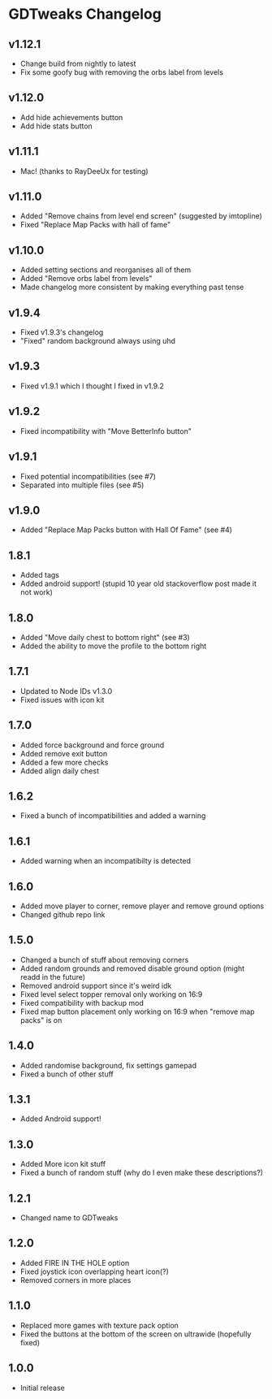 # GDTweaks Changelog
## v1.12.1
- Change build from nightly to latest
- Fix some goofy bug with removing the orbs label from levels
## v1.12.0
- Add hide achievements button
- Add hide stats button
## v1.11.1
- Mac! (thanks to RayDeeUx for testing)
## v1.11.0
- Added "Remove chains from level end screen" (suggested by imtopline)
- Fixed "Replace Map Packs with hall of fame"
## v1.10.0
- Added setting sections and reorganises all of them
- Added "Remove orbs label from levels"
- Made changelog more consistent by making everything past tense
## v1.9.4
- Fixed v1.9.3's changelog
- "Fixed" random background always using uhd
## v1.9.3
- Fixed v1.9.1 which I thought I fixed in v1.9.2
## v1.9.2
- Fixed incompatibility with "Move BetterInfo button"
## v1.9.1
- Fixed potential incompatibilities (see #7)
- Separated into multiple files (see #5)
## v1.9.0
- Added "Replace Map Packs button with Hall Of Fame" (see #4)
## 1.8.1
- Added tags
- Added android support! (stupid 10 year old stackoverflow post made it not work)
## 1.8.0
- Added "Move daily chest to bottom right" (see #3)
- Added the ability to move the profile to the bottom right
## 1.7.1
- Updated to Node IDs v1.3.0
- Fixed issues with icon kit
## 1.7.0
- Added force background and force ground
- Added remove exit button
- Added a few more checks
- Added align daily chest
## 1.6.2
- Fixed a bunch of incompatibilities and added a warning
## 1.6.1
- Added warning when an incompatibilty is detected
## 1.6.0
- Added move player to corner, remove player and remove ground options
- Changed github repo link
## 1.5.0
- Changed a bunch of stuff about removing corners
- Added random grounds and removed disable ground option (might readd in the future)
- Removed android support since it's weird idk
- Fixed level select topper removal only working on 16:9
- Fixed compatibility with backup mod
- Fixed map button placement only working on 16:9 when "remove map packs" is on
## 1.4.0
- Added randomise background, fix settings gamepad
- Fixed a bunch of other stuff
## 1.3.1
- Added Android support!
## 1.3.0
- Added More icon kit stuff
- Fixed a bunch of random stuff (why do I even make these descriptions?)
## 1.2.1
- Changed name to GDTweaks
## 1.2.0
- Added FIRE IN THE HOLE option
- Fixed joystick icon overlapping heart icon(?)
- Removed corners in more places
## 1.1.0
- Replaced more games with texture pack option
- Fixed the buttons at the bottom of the screen on ultrawide (hopefully fixed)
## 1.0.0
- Initial release
